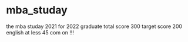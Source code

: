 # mba_studay
the mba studay 2021 for 2022 graduate
total score 300
target score 200
english at less 45 
com on !!!
